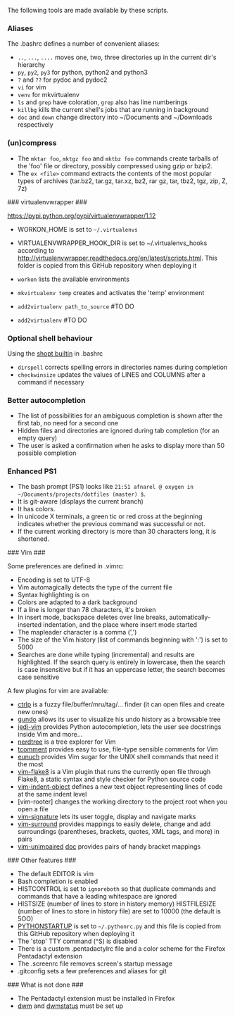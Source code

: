 The following tools are made available by these scripts.

### Aliases ###

The .bashrc defines a number of convenient aliases:
  * `..`, `...`, `....` moves one, two, three directories up in the current dir's hierarchy
  * `py`, `py2`, `py3` for python, python2 and python3
  * `?` and `??` for pydoc and pydoc2
  * `vi` for vim
  * `venv` for mkvirtualenv
  * `ls` and `grep` have coloration, `grep` also has line numberings
  * `killbg` kills the current shell's jobs that are running in background
  * `doc` and `down` change directory into ~/Documents and ~/Downloads respectively

### (un)compress ###

  * The `mktar foo`, `mktgz foo` and `mktbz foo` commands create tarballs of the 'foo' file or directory, possibly compressed using gzip or bzip2.
  * The `ex <file>` command extracts the contents of the most popular types of archives (tar.bz2, tar.gz, tar.xz, bz2, rar gz, tar, tbz2, tgz, zip, Z, 7z)

### virtualenvwrapper ###

https://pypi.python.org/pypi/virtualenvwrapper/1.12

  * WORKON_HOME is set to `~/.virtualenvs`
  * VIRTUALENVWRAPPER_HOOK_DIR is set to ~/.virtualenvs_hooks according to http://virtualenvwrapper.readthedocs.org/en/latest/scripts.html. This folder is copied from this GitHub repository when deploying it


  * `workon` lists the available environments
  * `mkvirtualenv temp` creates and activates the 'temp' environment
  * `add2virtualenv path_to_source` #TO DO
  * `add2virtualenv` #TO DO

### Optional shell behaviour ###

  Using the [shopt builtin](http://www.gnu.org/software/bash/manual/html_node/The-Shopt-Builtin.html) in .bashrc

  * `dirspell` corrects spelling errors in directories names during completion
  * `checkwinsize` updates the values of LINES and COLUMNS after a command if necessary

### Better autocompletion ###
  * The list of possibilities for an ambiguous completion is shown after the first tab, no need for a second one
  * Hidden files and directories are ignored during tab completion (for an empty query)
  * The user is asked a confirmation when he asks to display more than 50 possible completion

### Enhanced PS1 ###
  * The bash prompt (PS1) looks like `21:51 afnarel @ oxygen in ~/Documents/projects/dotfiles (master) $`.
  * It is git-aware (displays the current branch)
  * It has colors.
  * In unicode X terminals, a green tic or red cross at the beginning indicates whether the previous command was successful or not.
  * If the current working directory is more than 30 characters long, it is shortened.

### Vim ###

Some preferences are defined in .vimrc:

  * Encoding is set to UTF-8
  * Vim automagically detects the type of the current file
  * Syntax highlighting is on
  * Colors are adapted to a dark background
  * If a line is longer than 78 characters, it's broken
  * In insert mode, backspace deletes over line breaks, automatically-inserted indentation, and the place where insert mode started
  * The mapleader character is a comma (',')
  * The size of the Vim history (list of commands beginning with ':') is set to 5000
  * Searches are done while typing (incremental) and results are highlighted. If the search query is entirely in lowercase, then the search is case insensitive but if it has an uppercase letter, the search becomes case sensitive


A few plugins for vim are available:

  * [ctrlp](http://kien.github.io/ctrlp.vim) is a fuzzy file/buffer/mru/tag/... finder (it can open files and create new ones)
  * [gundo](http://sjl.bitbucket.org/gundo.vim) allows its user to visualize his undo history as a browsable tree
  * [jedi-vim](https://github.com/davidhalter/jedi-vim) provides Python autocompletion, lets the user see docstrings inside Vim and more...
  * [nerdtree](https://github.com/scrooloose/nerdtree) is a tree explorer for Vim
  * [tcomment](https://github.com/tomtom/tcomment_vim) provides easy to use, file-type sensible comments for Vim
  * [eunuch](http://www.vim.org/scripts/script.php?script_id=4300) provides Vim sugar for the UNIX shell commands that need it the most
  * [vim-flake8](https://github.com/nvie/vim-flake8) is a Vim plugin that runs the currently open file through Flake8, a static syntax and style checker for Python source code
  * [vim-indent-object](http://www.vim.org/scripts/script.php?script_id=3037) defines a new text object representing lines of code at the same indent level
  * [vim-rooter] changes the working directory to the project root when you open a file
  * [vim-signature](https://github.com/kshenoy/vim-signature) lets its user toggle, display and navigate marks
  * [vim-surround](https://github.com/tpope/vim-surround) provides mappings to easily delete, change and add surroundings (parentheses, brackets, quotes, XML tags, and more) in pairs
  * [vim-unimpaired](https://github.com/tpope/vim-unimpaired) [doc](https://github.com/tpope/vim-unimpaired/blob/master/doc/unimpaired.txt) provides pairs of handy bracket mappings

### Other features ###

  * The default EDITOR is vim
  * Bash completion is enabled
  * HISTCONTROL is set to `ignoreboth` so that duplicate commands and commands that have a leading whitespace are ignored
  * HISTSIZE (number of lines to store in history memory) HISTFILESIZE (number of lines to store in history file) are set to 10000 (the default is 5OO)
  * [PYTHONSTARTUP](http://docs.python.org/2/using/cmdline.html#envvar-PYTHONSTARTUP) is set to `~/.pythonrc.py` and this file is copied from this GitHub repository when deploying it
  * The 'stop' TTY command (^S) is disabled
  * There is a custom .pentadactylrc file and a color scheme for the Firefox Pentadactyl extension
  * The .screenrc file removes screen's startup message
  * .gitconfig sets a few preferences and aliases for git

### What is not done ###

  * The Pentadactyl extension must be installed in Firefox
  * [dwm](https://github.com/Afnarel/dwm) and [dwmstatus](https://github.com/Afnarel/dwmstatus) must be set up
